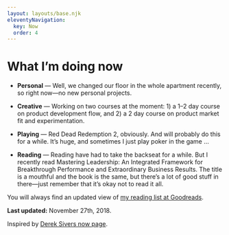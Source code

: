 ```yaml
---
layout: layouts/base.njk
eleventyNavigation:
  key: Now
  order: 4
---
```

# What I’m doing now

* **Personal** — Well, we changed our floor in the whole apartment recently, so right now—no new personal projects.

* **Creative** — Working on two courses at the moment: 1) a 1–2 day course on product development flow, and 2) a 2 day course on product market fit and experimentation.

* **Playing** — Red Dead Redemption 2, obviously. And will probably do this for a while. It’s huge, and sometimes I just play poker in the game …

* **Reading** — Reading have had to take the backseat for a while. But I recently read Mastering Leadership: An Integrated Framework for Breakthrough Performance and Extraordinary Business Results. The title is a mouthful and the book is the same, but there’s a lot of good stuff in there—just remember that it’s okay not to read it all.

You will always find an updated view of [my reading list at Goodreads](https://www.goodreads.com/teddyzetterlund).

**Last updated:** November 27th, 2018.

<div class="message-box">
	Inspired by <a href="http://nownownow.com/about">Derek Sivers now page</a>.
</div>